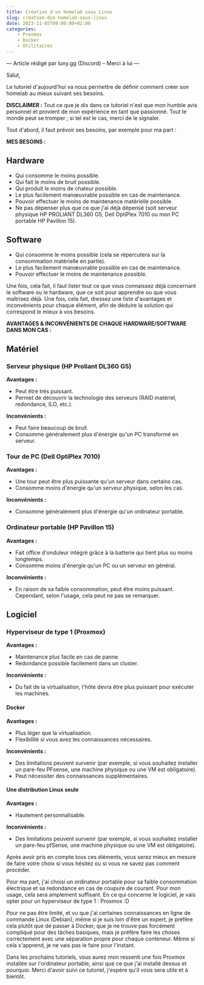 ```yaml
---
title: Création d'un Homelab sous Linux
slug: creation-dun-homelab-sous-linux
date: 2023-11-05T09:00:00+02:00
categories:
    - Proxmox
    - Docker
    - Utilitaires
---
```


— Article rédigé par luny.gg (Discord) – Merci à lui —

Salut,

Le tutoriel d'aujourd'hui va nous permettre de définir comment créer son homelab au mieux suivant ses besoins.

**DISCLAIMER :** Tout ce que je dis dans ce tutoriel n'est que mon humble avis personnel et provient de mon expérience en tant que passionné. Tout le monde peut se tromper ; si tel est le cas, merci de le signaler.

Tout d'abord, il faut prévoir ses besoins, par exemple pour ma part :

**MES BESOINS :**

## Hardware
- Qui consomme le moins possible.
- Qui fait le moins de bruit possible.
- Qui produit le moins de chaleur possible.
- Le plus facilement manœuvrable possible en cas de maintenance.
- Pouvoir effectuer le moins de maintenance matérielle possible.
- Ne pas dépenser plus que ce que j'ai déjà dépensé (soit serveur physique HP PROLIANT DL360 G5, Dell OptiPlex 7010 ou mon PC portable HP Pavillon 15).

## Software

- Qui consomme le moins possible (cela se répercutera sur la consommation matérielle en partie).
- Le plus facilement manœuvrable possible en cas de maintenance.
- Pouvoir effectuer le moins de maintenance possible.

Une fois, cela fait, il faut lister tout ce que vous connaissez déjà concernant le software ou le hardware, que ce soit pour apprendre ou que vous maîtrisez déjà. Une fois, cela fait, dressez une liste d'avantages et inconvénients pour chaque élément, afin de déduire la solution qui correspond le mieux à vos besoins.

**AVANTAGES & INCONVÉNIENTS DE CHAQUE HARDWARE/SOFTWARE DANS MON CAS :**

## Matériel

### Serveur physique (HP Proliant DL360 G5)

**Avantages :**
  - Peut être très puissant.
  - Permet de découvrir la technologie des serveurs (RAID matériel, redondance, ILO, etc.).

**Inconvénients :**
  - Peut faire beaucoup de bruit.
  - Consomme généralement plus d'énergie qu'un PC transformé en serveur.

### Tour de PC (Dell OptiPlex 7010)

**Avantages :**
  - Une tour peut être plus puissante qu'un serveur dans certains cas.
  - Consomme moins d'énergie qu'un serveur physique, selon les cas.

**Inconvénients :**
  - Consomme généralement plus d'énergie qu'un ordinateur portable.

### Ordinateur portable (HP Pavillon 15)

**Avantages :**
  - Fait office d'onduleur intégré grâce à la batterie qui tient plus ou moins longtemps.
  - Consomme moins d'énergie qu'un PC ou un serveur en général.

**Inconvénients :**
  - En raison de sa faible consommation, peut être moins puissant. Cependant, selon l'usage, cela peut ne pas se remarquer.

## Logiciel

### Hyperviseur de type 1 (Proxmox)

**Avantages :**
  - Maintenance plus facile en cas de panne.
  - Redondance possible facilement dans un cluster.

**Inconvénients :**
  - Du fait de la virtualisation, l'hôte devra être plus puissant pour exécuter les machines.

#### Docker

**Avantages :**
  - Plus léger que la virtualisation.
  - Flexibilité si vous avez les connaissances nécessaires.

**Inconvénients :**
  - Des limitations peuvent survenir (par exemple, si vous souhaitez installer un pare-feu PFsense, une machine physique ou une VM est obligatoire).
  - Peut nécessiter des connaissances supplémentaires.

#### Une distribution Linux seule

**Avantages :**
- Hautement personnalisable.

**Inconvénients :**
  - Des limitations peuvent survenir (par exemple, si vous souhaitez installer un pare-feu pfSense, une machine physique ou une VM est obligatoire).

Après avoir pris en compte tous ces éléments, vous serez mieux en mesure de faire votre choix si vous hésitez ou si vous ne savez pas comment procéder.

Pour ma part, j'ai choisi un ordinateur portable pour sa faible consommation électrique et sa redondance en cas de coupure de courant. Pour mon usage, cela sera amplement suffisant. En ce qui concerne le logiciel, je vais opter pour un hyperviseur de type 1 : Proxmox :D

Pour ne pas être limité, et vu que j'ai certaines connaissances en ligne de commande Linux (Debian), même si je suis loin d'être un expert, je préfère cela plutôt que de passer à Docker, que je ne trouve pas forcément compliqué pour des tâches basiques, mais je préfère faire les choses correctement avec une séparation propre pour chaque conteneur. Même si cela s'apprend, je ne vais pas le faire pour l'instant.

Dans les prochains tutoriels, vous aurez mon ressenti une fois Proxmox installée sur l'ordinateur portable, ainsi que ce que j'ai installé dessus et pourquoi. Merci d'avoir suivi ce tutoriel, j'espère qu'il vous sera utile et à bientôt.
